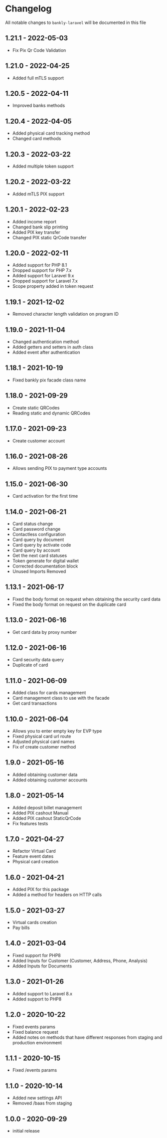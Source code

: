 # Changelog

All notable changes to `bankly-laravel` will be documented in this file

## 1.21.1 - 2022-05-03
- Fix Pix Qr Code Validation

## 1.21.0 - 2022-04-25
- Added full mTLS support

## 1.20.5 - 2022-04-11
- Improved banks methods

## 1.20.4 - 2022-04-05
- Added physical card tracking method
- Changed card methods

## 1.20.3 - 2022-03-22
- Added multiple token support

## 1.20.2 - 2022-03-22
- Added mTLS PIX support

## 1.20.1 - 2022-02-23
- Added income report
- Changed bank slip printing
- Added PIX key transfer
- Changed PIX static QrCode transfer

## 1.20.0 - 2022-02-11
- Added support for PHP 8.1
- Dropped support for PHP 7.x
- Added support for Laravel 9.x
- Dropped support for Laravel 7.x
- Scope property added in token request

## 1.19.1 - 2021-12-02
- Removed character length validation on program ID
## 1.19.0 - 2021-11-04
- Changed authentication method
- Added getters and setters in auth class
- Added event after authentication


## 1.18.1 - 2021-10-19
- Fixed bankly pix facade class name

## 1.18.0 - 2021-09-29
- Create static QRCodes
- Reading static and dynamic QRCodes

## 1.17.0 - 2021-09-23
- Create customer account

## 1.16.0 - 2021-08-26
- Allows sending PIX to payment type accounts

## 1.15.0 - 2021-06-30
- Card activation for the first time

## 1.14.0 - 2021-06-21
- Card status change
- Card password change
- Contactless configuration
- Card query by document
- Card query by activate code
- Card query by account
- Get the next card statuses
- Token generate for digital wallet
- Corrected documentation block
- Unused Imports Removed

## 1.13.1 - 2021-06-17
- Fixed the body format on request when obtaining the security card data
- Fixed the body format on request on the duplicate card

## 1.13.0 - 2021-06-16
- Get card data by proxy number

## 1.12.0 - 2021-06-16
- Card security data query
- Duplicate of card

## 1.11.0 - 2021-06-09
- Added class for cards management
- Card management class to use with the facade
- Get card transactions

## 1.10.0 - 2021-06-04
- Allows you to enter empty key for EVP type
- Fixed physical card url route
- Adjusted physical card names
- Fix of create customer method

## 1.9.0 - 2021-05-16
- Added obtaining customer data
- Added obtaining customer accounts

## 1.8.0 - 2021-05-14
- Added deposit billet management
- Added PIX cashout Manual
- Added PIX cashout StaticQrCode
- Fix features tests

## 1.7.0 - 2021-04-27
- Refactor Virtual Card
- Feature event dates
- Physical card creation

## 1.6.0 - 2021-04-21
- Added PIX for this package
- Added a method for headers on HTTP calls

## 1.5.0 - 2021-03-27
- Virtual cards creation
- Pay bills

## 1.4.0 - 2021-03-04
- Fixed support for PHP8
- Added Inputs for Customer (Customer, Address, Phone, Analysis)
- Added Inputs for Documents

## 1.3.0 - 2021-01-26
- Added support to Laravel 8.x
- Added support to PHP8

## 1.2.0 - 2020-10-22
- Fixed events params
- Fixed balance request
- Added notes on methods that have different responses from staging and production environment

## 1.1.1 - 2020-10-15
- Fixed /events params

## 1.1.0 - 2020-10-14
- Added new settings API
- Removed /baas from staging

## 1.0.0 - 2020-09-29

- initial release
